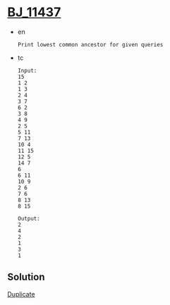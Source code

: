 # [BJ_11437](https://acmicpc.net/problem/11437)

* en

  ```en
  Print lowest common ancestor for given queries
  ```

* tc

  ```tc
  Input:
  15
  1 2
  1 3
  2 4
  3 7
  6 2
  3 8
  4 9
  2 5
  5 11
  7 13
  10 4
  11 15
  12 5
  14 7
  6
  6 11
  10 9
  2 6
  7 6
  8 13
  8 15

  Output:
  2
  4
  2
  1
  3
  1
  ```

## Solution

[Duplicate](./BJ_11438.md)
